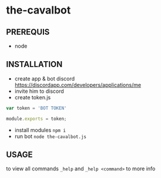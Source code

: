 # the-cavalbot
## PREREQUIS
  - node

## INSTALLATION
  - create app & bot discord https://discordapp.com/developers/applications/me
  - invite him to discord
  - create token.js
  ```js
  var token = 'BOT TOKEN'

  module.exports = token;
```
  - install modules `npm i`
  - run bot `node the-cavalbot.js`
## USAGE
to view all commands `_help`
and `_help <command>` to more info 
